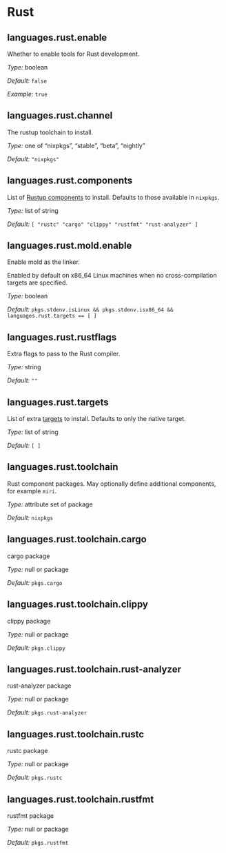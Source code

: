   # Rust
  


## languages\.rust\.enable



Whether to enable tools for Rust development\.



*Type:*
boolean



*Default:*
` false `



*Example:*
` true `



## languages\.rust\.channel

The rustup toolchain to install\.



*Type:*
one of “nixpkgs”, “stable”, “beta”, “nightly”



*Default:*
` "nixpkgs" `



## languages\.rust\.components



List of [Rustup components](https://rust-lang\.github\.io/rustup/concepts/components\.html)
to install\. Defaults to those available in ` nixpkgs `\.



*Type:*
list of string



*Default:*
` [ "rustc" "cargo" "clippy" "rustfmt" "rust-analyzer" ] `



## languages\.rust\.mold\.enable



Enable mold as the linker\.

Enabled by default on x86_64 Linux machines when no cross-compilation targets are specified\.



*Type:*
boolean



*Default:*
` pkgs.stdenv.isLinux && pkgs.stdenv.isx86_64 && languages.rust.targets == [ ] `



## languages\.rust\.rustflags



Extra flags to pass to the Rust compiler\.



*Type:*
string



*Default:*
` "" `



## languages\.rust\.targets



List of extra [targets](https://github\.com/nix-community/fenix\#supported-platforms-and-targets)
to install\. Defaults to only the native target\.



*Type:*
list of string



*Default:*
` [ ] `



## languages\.rust\.toolchain



Rust component packages\. May optionally define additional components, for example ` miri `\.



*Type:*
attribute set of package



*Default:*
` nixpkgs `



## languages\.rust\.toolchain\.cargo



cargo package



*Type:*
null or package



*Default:*
` pkgs.cargo `



## languages\.rust\.toolchain\.clippy



clippy package



*Type:*
null or package



*Default:*
` pkgs.clippy `



## languages\.rust\.toolchain\.rust-analyzer



rust-analyzer package



*Type:*
null or package



*Default:*
` pkgs.rust-analyzer `



## languages\.rust\.toolchain\.rustc



rustc package



*Type:*
null or package



*Default:*
` pkgs.rustc `



## languages\.rust\.toolchain\.rustfmt



rustfmt package



*Type:*
null or package



*Default:*
` pkgs.rustfmt `
